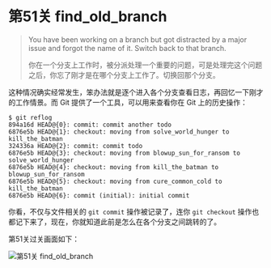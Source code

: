 
# 第51关 find\_old\_branch

> You have been working on a branch but got distracted by a major issue and forgot the name of it. Switch back to that branch.
>
> 你在一个分支上工作时，被分派处理一个重要的问题，可是处理完这个问题之后，你忘了刚才是在哪个分支上工作了。切换回那个分支。

这种情况确实经常发生，笨办法就是逐个进入各个分支查看日志，再回忆一下刚才的工作情景。而 Git 提供了一个工具，可以用来查看你在 Git 上的历史操作：

```shell
$ git reflog
894a16d HEAD@{0}: commit: commit another todo
6876e5b HEAD@{1}: checkout: moving from solve_world_hunger to kill_the_batman
324336a HEAD@{2}: commit: commit todo
6876e5b HEAD@{3}: checkout: moving from blowup_sun_for_ransom to solve_world_hunger
6876e5b HEAD@{4}: checkout: moving from kill_the_batman to blowup_sun_for_ransom
6876e5b HEAD@{5}: checkout: moving from cure_common_cold to kill_the_batman
6876e5b HEAD@{6}: commit (initial): initial commit
```

你看，不仅与文件相关的 `git commit` 操作被记录了，连你 `git checkout` 操作也都记下来了，现在，你就知道此前是怎么在各个分支之间跳转的了。

第51关过关画面如下：

![第51关 find_old_branch](./images/level-51-find-old-branch.png)
